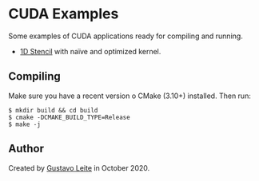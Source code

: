 CUDA Examples
================================================================================

Some examples of CUDA applications ready for compiling and running.

- [1D Stencil](stencil) with naïve and optimized kernel.

Compiling
--------------------------------------------------------------------------------

Make sure you have a recent version o CMake (3.10+) installed. Then run:

```console
$ mkdir build && cd build
$ cmake -DCMAKE_BUILD_TYPE=Release
$ make -j
```

Author
--------------------------------------------------------------------------------

Created by [Gustavo Leite](https://github.com/leiteg) in October 2020.
